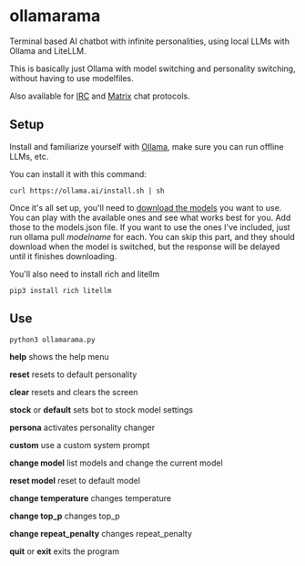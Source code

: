 # ollamarama
Terminal based AI chatbot with infinite personalities, using local LLMs with Ollama and LiteLLM.  

This is basically just Ollama with model switching and personality switching, without having to use modelfiles.

Also available for [IRC](https://github.com/h1ddenpr0cess20/ollamarama-irc) and [Matrix](https://github.com/h1ddenpr0cess20/ollamarama-matrix) chat protocols.

## Setup

Install and familiarize yourself with [Ollama](https://ollama.ai/), make sure you can run offline LLMs, etc.

You can install it with this command:
```
curl https://ollama.ai/install.sh | sh
```

Once it's all set up, you'll need to [download the models](https://ollama.ai/library) you want to use.  You can play with the available ones and see what works best for you.   Add those to the models.json file.  If you want to use the ones I've included, just run ollama pull _modelname_ for each.  You can skip this part, and they should download when the model is switched, but the response will be delayed until it finishes downloading.

You'll also need to install rich and litellm
```
pip3 install rich litellm
```

## Use

```
python3 ollamarama.py
```

**help**  shows the help menu

**reset**  resets to default personality

**clear**  resets and clears the screen

**stock**  or **default**  sets bot to stock model settings

**persona**  activates personality changer

**custom**  use a custom system prompt

**change model**  list models and change the current model

**reset model**  reset to default model

**change temperature**  changes temperature

**change top_p**  changes top_p

**change repeat_penalty**  changes repeat_penalty

**quit** or **exit**  exits the program
